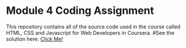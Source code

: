 # Module 4 Coding Assignment
This repository contains all of the source code used in the course called HTML, CSS and Javascript for Web Developers in Coursera.
#See the solution here: [Click Me!](https://katherinecallander.github.io/coursera-test/module4-solution/)
